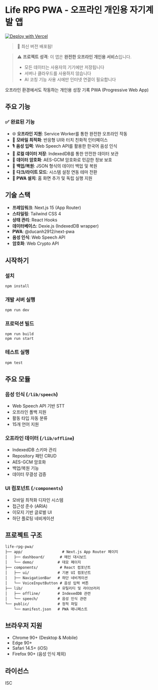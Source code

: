 # Life RPG PWA - 오프라인 개인용 자기계발 앱

[![Deploy with Vercel](https://vercel.com/button)](https://vercel.com/new/clone?repository-url=https%3A%2F%2Fgithub.com%2FLee-Kang-Jun0705%2Flife-rpg-pwa&project-name=life-rpg-pwa&repository-name=life-rpg-pwa)

> 🚀 최신 버전 배포됨!

> ⚠️ **프로젝트 성격**: 이 앱은 **완전한 오프라인 개인용 서비스**입니다. 
> - 모든 데이터는 사용자의 기기에만 저장됩니다
> - 서버나 클라우드를 사용하지 않습니다
> - AI 코칭 기능 사용 시에만 인터넷 연결이 필요합니다

오프라인 환경에서도 작동하는 개인용 성장 기록 PWA (Progressive Web App)

## 주요 기능

### ✅ 완료된 기능

- 🌐 **오프라인 지원**: Service Worker를 통한 완전한 오프라인 작동
- 📱 **모바일 최적화**: 반응형 UI와 터치 친화적 인터페이스
- 🎙️ **음성 입력**: Web Speech API를 활용한 한국어 음성 인식
- 💾 **로컬 데이터 저장**: IndexedDB를 통한 안전한 데이터 보관
- 🔐 **데이터 암호화**: AES-GCM 암호화로 민감한 정보 보호
- 💼 **백업/복원**: JSON 형식의 데이터 백업 및 복원
- 🎨 **다크/라이트 모드**: 시스템 설정 연동 테마 전환
- 🚀 **PWA 설치**: 홈 화면 추가 및 독립 실행 지원

## 기술 스택

- **프레임워크**: Next.js 15 (App Router)
- **스타일링**: Tailwind CSS 4
- **상태 관리**: React Hooks
- **데이터베이스**: Dexie.js (IndexedDB wrapper)
- **PWA**: @ducanh2912/next-pwa
- **음성 인식**: Web Speech API
- **암호화**: Web Crypto API

## 시작하기

### 설치

```bash
npm install
```

### 개발 서버 실행

```bash
npm run dev
```

### 프로덕션 빌드

```bash
npm run build
npm run start
```

### 테스트 실행

```bash
npm test
```

## 주요 모듈

### 음성 인식 (`/lib/speech`)
- Web Speech API 기반 STT
- 오프라인 폴백 지원
- 활동 타입 자동 분류
- 15개 언어 지원

### 오프라인 데이터 (`/lib/offline`)
- IndexedDB 스키마 관리
- Repository 패턴 CRUD
- AES-GCM 암호화
- 백업/복원 기능
- 데이터 무결성 검증

### UI 컴포넌트 (`/components`)
- 모바일 최적화 디자인 시스템
- 접근성 준수 (ARIA)
- 이모지 기반 글로벌 UI
- 하단 플로팅 네비게이션

## 프로젝트 구조

```
life-rpg-pwa/
├── app/                  # Next.js App Router 페이지
│   ├── dashboard/       # 메인 대시보드
│   └── demo/           # 데모 페이지
├── components/          # React 컴포넌트
│   ├── ui/             # 기본 UI 컴포넌트
│   ├── NavigationBar   # 하단 네비게이션
│   └── VoiceInputButton # 음성 입력 버튼
├── lib/                # 유틸리티 및 라이브러리
│   ├── offline/        # IndexedDB 관련
│   └── speech/         # 음성 인식 관련
└── public/             # 정적 파일
    └── manifest.json   # PWA 매니페스트
```

## 브라우저 지원

- Chrome 90+ (Desktop & Mobile)
- Edge 90+
- Safari 14.5+ (iOS)
- Firefox 90+ (음성 인식 제외)

## 라이선스

ISC
